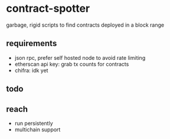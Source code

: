 # contract-spotter
garbage, rigid scripts to find contracts deployed in a block range

## requirements
- json rpc, prefer self hosted node to avoid rate limiting
- etherscan api key: grab tx counts for contracts
- chifra: idk yet

## todo

## reach
- run persistently
- multichain support